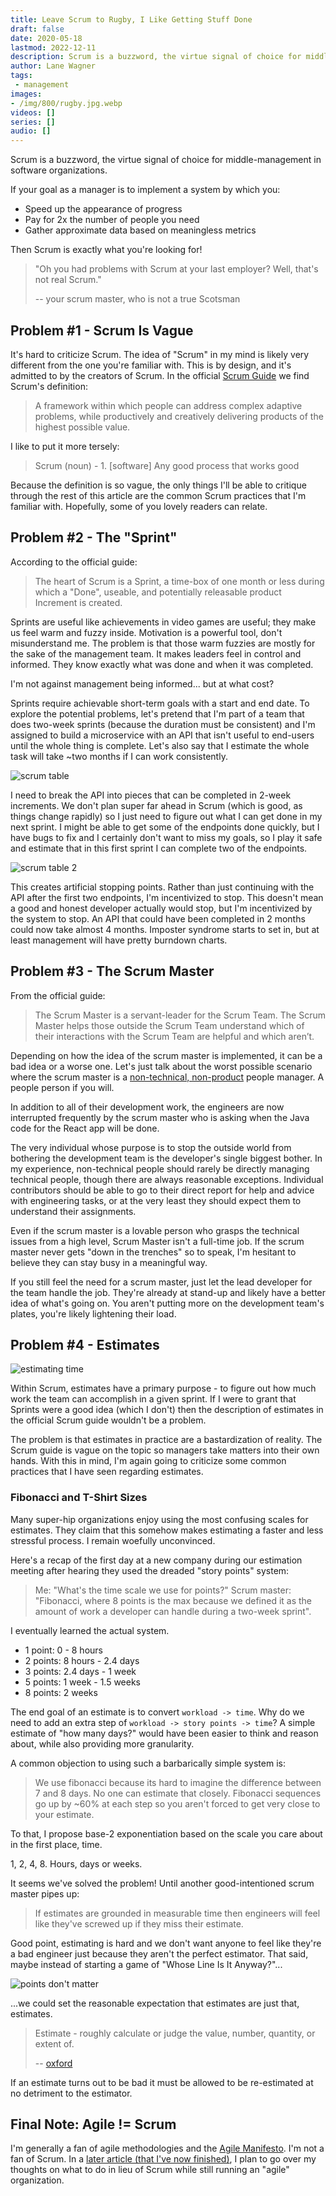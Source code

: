 ```yaml
---
title: Leave Scrum to Rugby, I Like Getting Stuff Done
draft: false
date: 2020-05-18
lastmod: 2022-12-11
description: Scrum is a buzzword, the virtue signal of choice for middle-management in software organizations
author: Lane Wagner
tags:
 - management
images:
- /img/800/rugby.jpg.webp
videos: []
series: []
audio: []
---
```


Scrum is a buzzword, the virtue signal of choice for middle-management in software organizations.

If your goal as a manager is to implement a system by which you:

* Speed up the appearance of progress
* Pay for 2x the number of people you need
* Gather approximate data based on meaningless metrics

Then Scrum is exactly what you're looking for!

> "Oh you had problems with Scrum at your last employer? Well, that's not real Scrum."
> 
> -- your scrum master, who is not a true Scotsman

## Problem #1 - Scrum Is Vague

It's hard to criticize Scrum. The idea of "Scrum" in my mind is likely very different from the one you're familiar with. This is by design, and it's admitted to by the creators of Scrum. In the official [Scrum Guide](https://scrumguides.org/scrum-guide.html) we find Scrum's definition:

> A framework within which people can address complex adaptive problems, while productively and creatively delivering products of the highest possible value.

I like to put it more tersely:

> Scrum (noun) - 1. [software] Any good process that works good

Because the definition is so vague, the only things I'll be able to critique through the rest of this article are the common Scrum practices that I'm familiar with. Hopefully, some of you lovely readers can relate.

## Problem #2 - The "Sprint"

According to the official guide:

> The heart of Scrum is a Sprint, a time-box of one month or less during which a "Done", useable, and potentially releasable product Increment is created.

Sprints are useful like achievements in video games are useful; they make us feel warm and fuzzy inside. Motivation is a powerful tool, don't misunderstand me. The problem is that those warm fuzzies are mostly for the sake of the management team. It makes leaders feel in control and informed. They know exactly what was done and when it was completed.

I'm not against management being informed... but at what cost?

Sprints require achievable short-term goals with a start and end date. To explore the potential problems, let's pretend that I'm part of a team that does two-week sprints (because the duration must be consistent) and I'm assigned to build a microservice with an API that isn't useful to end-users until the whole thing is complete. Let's also say that I estimate the whole task will take ~two months if I can work consistently.

![scrum table](/img/800/scrum-table.png.webp)

I need to break the API into pieces that can be completed in 2-week increments. We don't plan super far ahead in Scrum (which is good, as things change rapidly) so I just need to figure out what I can get done in my next sprint. I might be able to get some of the endpoints done quickly, but I have bugs to fix and I certainly don't want to miss my goals, so I play it safe and estimate that in this first sprint I can complete two of the endpoints.

![scrum table 2](/img/800/scrum-table2.png.webp)

This creates artificial stopping points. Rather than just continuing with the API after the first two endpoints, I'm incentivized to stop. This doesn't mean a good and honest developer actually would stop, but I'm incentivized by the system to stop. An API that could have been completed in 2 months could now take almost 4 months. Imposter syndrome starts to set in, but at least management will have pretty burndown charts.

## Problem #3 - The Scrum Master

From the official guide:

> The Scrum Master is a servant-leader for the Scrum Team. The Scrum Master helps those outside the Scrum Team understand which of their interactions with the Scrum Team are helpful and which aren’t.

Depending on how the idea of the scrum master is implemented, it can be a bad idea or a worse one. Let's just talk about the worst possible scenario where the scrum master is a [non-technical, non-product](https://wagslane.dev/posts/managers-that-cant-code/) people manager. A people person if you will.

In addition to all of their development work, the engineers are now interrupted frequently by the scrum master who is asking when the Java code for the React app will be done.

The very individual whose purpose is to stop the outside world from bothering the development team is the developer's single biggest bother. In my experience, non-technical people should rarely be directly managing technical people, though there are always reasonable exceptions. Individual contributors should be able to go to their direct report for help and advice with engineering tasks, or at the very least they should expect them to understand their assignments.

Even if the scrum master is a lovable person who grasps the technical issues from a high level, Scrum Master isn't a full-time job. If the scrum master never gets "down in the trenches" so to speak, I'm hesitant to believe they can stay busy in a meaningful way.

If you still feel the need for a scrum master, just let the lead developer for the team handle the job. They're already at stand-up and likely have a better idea of what's going on. You aren't putting more on the development team's plates, you're likely lightening their load.

## Problem #4 - Estimates

![estimating time](/img/800/estimating-time.png.webp)

Within Scrum, estimates have a primary purpose - to figure out how much work the team can accomplish in a given sprint. If I were to grant that Sprints were a good idea (which I don't) then the description of estimates in the official Scrum guide wouldn't be a problem.

The problem is that estimates in practice are a bastardization of reality. The Scrum guide is vague on the topic so managers take matters into their own hands. With this in mind, I'm again going to criticize some common practices that I have seen regarding estimates.

### Fibonacci and T-Shirt Sizes

Many super-hip organizations enjoy using the most confusing scales for estimates. They claim that this somehow makes estimating a faster and less stressful process. I remain woefully unconvinced.

Here's a recap of the first day at a new company during our estimation meeting after hearing they used the dreaded "story points" system:

> Me: "What's the time scale we use for points?"
> Scrum master: "Fibonacci, where 8 points is the max because we defined it as the amount of work a developer can handle during a two-week sprint".

I eventually learned the actual system.

* 1 point: 0 - 8 hours
* 2 points: 8 hours - 2.4 days
* 3 points: 2.4 days - 1 week
* 5 points: 1 week - 1.5 weeks
* 8 points: 2 weeks

The end goal of an estimate is to convert `workload -> time`. Why do we need to add an extra step of `workload -> story points -> time`? A simple estimate of "how many days?" would have been easier to think and reason about, while also providing more granularity.

A common objection to using such a barbarically simple system is:

> We use fibonacci because its hard to imagine the difference between 7 and 8 days. No one can estimate that closely. Fibonacci sequences go up by ~60% at each step so you aren't forced to get very close to your estimate.

To that, I propose base-2 exponentiation based on the scale you care about in the first place, time.

1, 2, 4, 8. Hours, days or weeks.

It seems we've solved the problem! Until another good-intentioned scrum master pipes up:

> If estimates are grounded in measurable time then engineers will feel like they've screwed up if they miss their estimate.

Good point, estimating is hard and we don't want anyone to feel like they're a bad engineer just because they aren't the perfect estimator. That said, maybe instead of starting a game of "Whose Line Is It Anyway?"...

![points don't matter](/img/800/points-dont-matter.jpeg.webp)

...we could set the reasonable expectation that estimates are just that, estimates.

> Estimate - roughly calculate or judge the value, number, quantity, or extent of.
> 
> -- [oxford](https://www.lexico.com/en/definition/estimate)

If an estimate turns out to be bad it must be allowed to be re-estimated at no detriment to the estimator.

## Final Note: Agile != Scrum

I'm generally a fan of agile methodologies and the [Agile Manifesto](https://agilemanifesto.org/). I'm not a fan of Scrum. In a [later article (that I've now finished)](/posts/kanban-vs-scrum/), I plan to go over my thoughts on what to do in lieu of Scrum while still running an "agile" organization.
